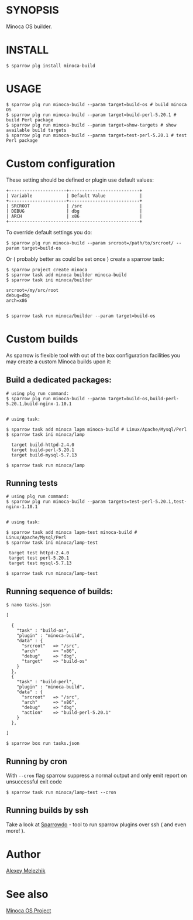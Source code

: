 # SYNOPSIS

Minoca OS builder.


# INSTALL

    $ sparrow plg install minoca-build


# USAGE


    $ sparrow plg run minoca-build --param target=build-os # build minoca OS
    $ sparrow plg run minoca-build --param target=build-perl-5.20.1 # build Perl package
    $ sparrow plg run minoca-build --param target=show-targets # show available build targets
    $ sparrow plg run minoca-build --param target=test-perl-5.20.1 # test Perl package

# Custom configuration

These setting should be defined or plugin use default values:

    +----------------------+---------------------------+
    | Variable             | Default Value             |
    +----------------------+---------------------------+
    | SRCROOT              | /src                      |
    | DEBUG                | dbg                       |
    | ARCH                 | x86                       |
    +--------------------------------------------------+


To override default settings you do:

    $ sparrow plg run minoca-build --param srcroot=/path/to/srcroot/ --param target=build-os

Or ( probably better as could be set once ) create a sparrow task:

    $ sparrow project create minoca
    $ sparrow task add minoca builder minoca-build
    $ sparrow task ini minoca/builder
    
    srcroot=/my/src/root
    debug=dbg
    arch=x86


    $ sparrow task run minoca/builder --param target=build-os


# Custom builds 

As sparrow is flexible tool with out of the box configuration facilities you may create a custom Minoca builds upon it:


## Build a dedicated packages:


    # using plg run command:
    $ sparrow plg run minoca-build --param target=build-os,build-perl-5.20.1,build-nginx-1.10.1


    # using task:

    $ sparrow task add minoca lapm minoca-build # Linux/Apache/Mysql/Perl
    $ sparrow task ini minoca/lamp

      target build-httpd-2.4.0
      target build-perl-5.20.1
      target build-mysql-5.7.13

    $ sparrow task run minoca/lamp

## Running tests

    # using plg run command:
    $ sparrow plg run minoca-build --param targets=test-perl-5.20.1,test-nginx-1.10.1


    # using task:

    $ sparrow task add minoca lapm-test minoca-build # Linux/Apache/Mysql/Perl
    $ sparrow task ini minoca/lamp-test

     target test httpd-2.4.0
     target test perl-5.20.1
     target test mysql-5.7.13

    $ sparrow task run minoca/lamp-test

## Running sequence of builds:


    $ nano tasks.json

    [
 
      {
        "task" : "build-os",
        "plugin" : "minoca-build",
        "data" : {
          "srcroot"   => "/src",
          "arch"      => "x86", 
          "debug"     => "dbg",
          "target"    => "build-os"
        }
      },
      {
        "task" : "build-perl",
        "plugin" : "minoca-build",
        "data" : {
          "srcroot"   => "/src",
          "arch"      => "x86", 
          "debug"     => "dbg",
          "action"    => "build-perl-5.20.1"
        }
      },
 
    ]

    $ sparrow box run tasks.json


## Running by cron

With `--cron` flag sparrow suppress a normal output and only emit report on unsuccessful exit code

    $ sparrow task run minoca/lamp-test --cron

## Running builds by ssh

Take a look at [Sparrowdo](http://github.com/melezhik/sparrowdo/) - tool to run sparrow plugins over ssh ( and even more! ).


# Author

[Alexey Melezhik](mailto:melezhik@gmail.com)
  

# See also

[Minoca OS Project](http://minocacorp.com/)

    
 
